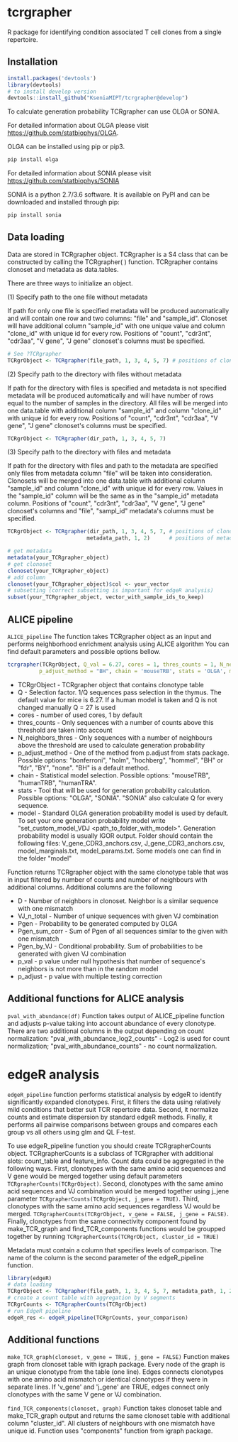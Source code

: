 # tcrgrapher

R package for identifying condition associated T cell clones from a single 
repertoire.

## Installation

```R
install.packages('devtools')
library(devtools)
# to install develop version
devtools::install_github("KseniaMIPT/tcrgrapher@develop")
```

To calculate generation probability TCRgrapher can use OLGA or SONIA. 

For detailed information about OLGA please visit
https://github.com/statbiophys/OLGA.

OLGA can be installed using pip or pip3.

```python
pip install olga
```

For detailed information about SONIA please visit
https://github.com/statbiophys/SONIA

SONIA is a python 2.7/3.6 software. It is available on PyPI and can be 
downloaded and installed through pip:

```python
pip install sonia
```

## Data loading

Data are stored in TCRgrapher object. TCRgrapher is a S4 class that can be 
constructed by calling the TCRgrapher( ) function. TCRgrapher contains clonoset 
and metadata as data.tables.

There are three ways to initialize an object.

(1) Specify path to the one file without metadata

If path for only one file is specified metadata will be produced automatically
and will contain one row and two columns: "file" and "sample_id".
Clonoset will have additional column "sample_id" with one unique value and
column "clone_id" with unique id for every row.
Positions of "count", "cdr3nt", "cdr3aa", "V gene", "J gene" clonoset's columns must be specified.

```R
# See ?TCRgrapher
TCRgrObject <- TCRgrapher(file_path, 1, 3, 4, 5, 7) # positions of clonoset's columns
```

(2) Specify path to the directory with files without metadata

If path for the directory with files is specified and metadata is not specified
metadata will be produced automatically and will have number of rows equal
to the number of samples in the directory. All files will be merged into one
data.table with additional column "sample_id"  and column "clone_id" with
unique id for every row. Positions of "count", "cdr3nt", "cdr3aa",
"V gene", "J gene" clonoset's columns must be specified.

```R
TCRgrObject <- TCRgrapher(dir_path, 1, 3, 4, 5, 7)
```

(3) Specify path to the directory with files and metadata

If path for the directory with files and path to the metadata are specified
only files from metadata column "file" will be taken into consideration.
Clonosets will be merged into one data.table with additional column "sample_id" and
column "clone_id" with unique id for every row.
Values in the "sample_id" column will be the same as in the "sample_id"
metadata column. Positions of "count", "cdr3nt", "cdr3aa", "V gene", "J gene" clonoset's
columns and "file", "sampl_id" metadata's columns must be specified.

```R
TCRgrObject <- TCRgrapher(dir_path, 1, 3, 4, 5, 7, # positions of clonoset's columns
                         metadata_path, 1, 2)      # positions of metadtata's columns
```
```R
# get metadata
metadata(your_TCRgrapher_object)
# get clonoset
clonoset(your_TCRgrapher_object)
# add column
clonoset(your_TCRgrapher_object)$col <- your_vector
# subsetting (correct subsetting is important for edgeR analysis)
subset(your_TCRgrapher_object, vector_with_sample_ids_to_keep)
```

## ALICE pipeline

```ALICE_pipeline``` The function takes TCRgrapher object as an input and performs
neighborhood enrichment analysis using ALICE algorithm You can find default 
parameters and possible options bellow.

```R
tcrgrapher(TCRgrObject, Q_val = 6.27, cores = 1, thres_counts = 1, N_neighbors_thres = 1, 
          p_adjust_method = "BH", chain = 'mouseTRB', stats = 'OLGA', model= '-')
```
* TCRgrObject - TCRgrapher object that contains clonotype table
* Q - Selection factor. 1/Q sequences pass selection in the thymus. The 
default value for mice is 6.27. If a human model is taken and Q is not changed 
manually Q = 27 is used
* cores - number of used cores, 1 by default
* thres_counts - Only sequences with a number of counts above this threshold
are taken into account
* N_neighbors_thres - Only sequences with a number of neighbours above the 
threshold are used to calculate generation probability
* p_adjust_method - One of the method from p.adjust from stats package. 
Possible options: "bonferroni", "holm", "hochberg", "hommel", "BH" or "fdr",
"BY", "none". "BH" is a default method.
* chain - Statistical model selection. Possible options: "mouseTRB", "humanTRB",
"humanTRA".
* stats - Tool that will be used for generation probability calculation.
Possible options: "OLGA", "SONIA". "SONIA" also calculate Q for every sequence.
* model - Standard OLGA generation probability model is used by default. To set 
your one generation probability model write "set_custom_model_VDJ 
<path_to_folder_with_model>". Generation probability model is usually IGOR output.
Folder should contain the following files: V_gene_CDR3_anchors.csv,
J_gene_CDR3_anchors.csv, model_marginals.txt, model_params.txt. Some models one 
can find in the folder "model"

Function returns TCRgrapher object with the same clonotype table that was in input
filtered by number of counts and number of neighbours with additional columns. 
Additional columns are the following
* D - Number of neighbors in clonoset. Neighbor is a similar sequence
with one mismatch
* VJ_n_total - Number of unique sequences with given VJ combination
* Pgen - Probability to be generated computed by OLGA
* Pgen_sum_corr - Sum of Pgen of all sequences similar to the given with one 
mismatch
* Pgen_by_VJ - Conditional probability. Sum of probabilities to be generated 
with given VJ combination
* p_val - p value under null hypothesis that number of sequence's
neighbors is not more than in the random model
* p_adjust - p value with multiple testing correction

## Additional functions for ALICE analysis

```pval_with_abundance(df)``` Function takes output of ALICE_pipeline function and 
adjusts p-value taking into account abundance of every clonotype. There are two 
additional columns in the output depending on count normalization: 
"pval_with_abundance_log2_counts" - Log2 is used for count normalization; 
"pval_with_abundance_counts" - no count normalization.

# edgeR analysis

```edgeR_pipeline``` function performs statistical analysis by edgeR to identify significantly
expanded clonotypes. First, it filters the data using relatively mild conditions
that better suit TCR repertoire data. Second, it normalize counts and estimate
dispersion by standard edgeR methods. Finally, it performs all pairwise comparisons
between groups and compares each group vs all others using glm and QL F-test.

To use edgeR_pipeline function you should create TCRgrapherCounts object. TCRgrapherCounts
is a subclass of TCRgrapher with additional slots: count_table and feature_info.
Count data could be aggregated in the following ways. First, clonotypes with the same
amino acid sequences and V gene would be merged together using default parameters 
```TCRgrapherCounts(TCRgrObject)```. Second, clonotypes with the same
amino acid sequences and VJ combination would be merged together using j_jene parameter
```TCRgrapherCounts(TCRgrObject, j_gene = TRUE)```. Third, clonotypes with the same
amino acid sequences regardless VJ would be merged. 
```TCRgrapherCounts(TCRgrObject, v_gene = FALSE, j_gene = FALSE)```.
Finally, clonotypes from the same connectivity component found by make_TCR_graph and
find_TCR_components functions would be groupped together by running 
```TCRgrapherCounts(TCRgrObject, cluster_id = TRUE)```

Metadata must contain a column that specifies levels of comparison. The name of the
column is the second parameter of the edgeR_pipeline function.

```R
library(edgeR)
# data loading
TCRgrObject <- TCRgrapher(file_path, 1, 3, 4, 5, 7, metadata_path, 1, 2)
# create a count table with aggregation by V segments
TCRgrCounts <- TCRgrapherCounts(TCRgrObject)
# run EdgeR pipeline 
edgeR_res <- edgeR_pipeline(TCRgrCounts, your_comparison)
```

## Additional functions

```make_TCR_graph(clonoset, v_gene = TRUE, j_gene = FALSE)``` 
Function makes graph from clonoset table with igraph package.
Every node of the graph is an unique clonotype from the table (one line). Edges
connects clonotypes with one amino acid mismatch or identical clonotypes if they
were in separate lines. If 'v_gene' and 'j_gene' are TRUE, edges connect only 
clonotypes with the same V gene or VJ combination.

```find_TCR_components(clonoset, graph)``` Function takes clonoset table and make_TCR_graph output
and returns the same clonoset table with additional column "cluster_id". All clusters of neighbours
with one mismatch have unique id. Function uses "components" function from igraph package.
